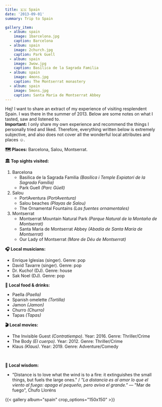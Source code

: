 ```yaml
---
title: 🇪🇸 Spain
date: '2013-09-01'
summary: Trip to Spain

gallery_item:
  - album: spain
    image: 1barcelona.jpg
    caption: Barcelona
  - album: spain
    image: 2church.jpg
    caption: Park Guell
  - album: spain
    image: 3wow.jpg
    caption: Basílica de la Sagrada Familia
  - album: spain
    image: 4mons.jpg
    caption: The Montserrat monastery
  - album: spain
    image: 5mons.jpg
    caption: Santa Maria de Montserrat Abbey
---
```

Hej! I want to share an extract of my experience of visiting resplendent Spain. I was there in the summer of 2013. Below are some notes on what I tasted, saw and listened to.<br>
<b>Important:</b> I only share my own experience and recommend the things I personally tried and liked. Therefore, everything written below is extremely subjective, and also does not cover all the wonderful local attributes and places ☺️.

<b>🗺 Places:</b> Barcelona, Salou, Montserrat.<br>

<b>🏛 Top sights visited: </b>
1. Barcelona
    - Basilica de la Sagrada Familia <i>(Basílica i Temple Expiatori de la Sagrada Família)</i>
    - Park Guell <i>(Parc Güell)</i>
2. Salou
    - PortAventura <i>(PortAventura)</i>
    - Salou beaches <i>(Playas de Salou)</i>
    - The Ornamental Fountains <i>(Las fuentes ornamentales)</i>
3. Montserrat
    - Montserrat Mountain Natural Park <i>(Parque Natural de la Montaña de Montserrat)</i>
    - Santa Maria de Montserrat Abbey <i>(Abadía de Santa María de Montserrat)</i>
    - Our Lady of Montserrat  <i>(Mare de Déu de Montserrat)</i>

<b>🎧 Local musicians: </b>
- Enrique Iglesias (singer). Genre: pop
- David Tavarre (singer). Genre: pop
- Dr. Kucho! (DJ). Genre: house
- Sak Noel (DJ). Genre: pop


<b>🥘 Local food & drinks: </b>
- Paella <i>(Paella)</i>
- Spanish omelette <i>(Tortilla)</i>
- Jamon <i>(Jamon)</i>
- Churro <i>(Churro)</i>
- Tapas <i>(Tapas)</i>

<b>🎬 Local movies:</b>
-  The Invisible Guest <i>(Contratiempo)</i>. Year: 2016. Genre: Thriller/Crime
-  The Body <i>(El cuerpo)</i>. Year: 2012. Genre: Thriller/Crime
-  Klaus <i>(Klaus)</i>. Year: 2019. Genre: Adventure/Comedy 
<br>

<b>🦉 Local wisdom:</b>
- "Distance is to love what the wind is to a fire: it extinguishes the small things, but fuels the large ones." / <i>"La distancia es al amor lo que el viento al fuego: apaga el pequeño, pero aviva el grande."</i> — "Mar de fuego", Chufo Lloréns

{{< gallery album="spain" crop_options="150x150" >}}
   

